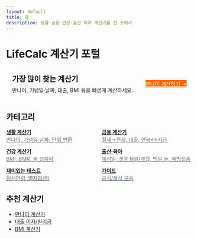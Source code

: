 ```yaml
---
layout: default
title: 홈
description: 생활·금융·건강·출산 육아 계산기를 한 곳에서
---
```


# LifeCalc 계산기 포털

<div class="card" style="margin:16px 0;padding:16px;display:flex;gap:12px;align-items:center;justify-content:space-between">
  <div>
    <div style="font-weight:800;font-size:20px;margin-bottom:6px">가장 많이 찾는 계산기</div>
    <div>만나이, 기념일·날짜, 대출, BMI 등을 빠르게 계산하세요.</div>
  </div>
  <a href="/life/age/" class="btn" style="background:#ff6a00;color:#fff;border:0">만나이 계산하기 →</a>
</div>

## 카테고리
<div class="grid" style="display:grid;grid-template-columns:repeat(auto-fill,minmax(220px,1fr));gap:12px">
  <a class="card" href="/life/">
    <div style="font-weight:700">생활 계산기</div>
    <div style="color:#6b7280">만나이, 기념일·날짜, 단위 변환</div>
  </a>
  <a class="card" href="/finance/">
    <div style="font-weight:700">금융 계산기</div>
    <div style="color:#6b7280">월세→전세, 대출, 연봉↔시급</div>
  </a>
  <a class="card" href="/health/">
    <div style="font-weight:700">건강 계산기</div>
    <div style="color:#6b7280">BMI, BMR, 물 섭취량</div>
  </a>
  <a class="card" href="/family/">
    <div style="font-weight:700">출산·육아</div>
    <div style="color:#6b7280">예정일, 생후 N일/개월, 백일·돌, 예방접종</div>
  </a>
  <a class="card" href="/fun/">
    <div style="font-weight:700">재미있는 테스트</div>
    <div style="color:#6b7280">정신연령, 별자리/띠</div>
  </a>
  <a class="card" href="/guide/">
    <div style="font-weight:700">가이드</div>
    <div style="color:#6b7280">공식/해석 모음</div>
  </a>
</div>

## 추천 계산기
<ul>
  <li><a href="/life/age/">만나이 계산기</a></li>
  <li><a href="/finance/loan/">대출 이자/원리금</a></li>
  <li><a href="/health/bmi/">BMI 계산기</a></li>
</ul>

<div class="ad-box">
  <ins class="adsbygoogle" style="display:block"
       data-ad-client="ca-pub-3758454239921831"
       data-ad-slot="1398373115"
       data-ad-format="auto"
       data-full-width-responsive="true"></ins>
  <script>(adsbygoogle=window.adsbygoogle||[]).push({});</script>
</div>
